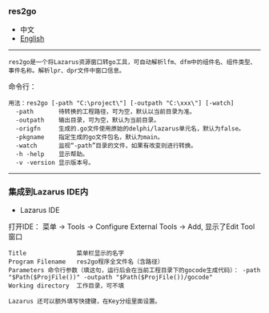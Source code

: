 ### res2go  

* 中文    
* [English](README.en-US.md)  

----

`res2go是一个将Lazarus资源窗口转go工具，可自动解析lfm、dfm中的组件名、组件类型、事件名称。解析lpr、dpr文件中窗口信息。`  

命令行：  

```
用法：res2go [-path "C:\project\"] [-outpath "C:\xxx\"] [-watch]
  -path       待转换的工程路径，可为空，默认以当前目录为准。
  -outpath    输出目录，可为空，默认为当前目录。 
  -origfn     生成的.go文件使用原始的delphi/lazarus单元名，默认为false。  
  -pkgname    指定生成的go文件包名，默认为main。
  -watch      监视“-path”目录的文件，如果有改变则进行转换。
  -h -help    显示帮助。
  -v -version 显示版本号。
```

---- 

### 集成到Lazarus IDE内 

* Lazarus IDE  

打开IDE： 菜单 -> Tools -> Configure External Tools -> Add, 显示了Edit Tool窗口  

```
Title              菜单栏显示的名字   
Program Filename   res2go程序全文件名（含路径）   
Parameters 命令行参数（填这句，运行后会在当前工程目录下的gocode生成代码）： -path "$Path($ProjFile())" -outpath "$Path($ProjFile())/gocode"
Working directory  工作目录，可不填   

Lazarus 还可以额外填写快捷键，在Key分组里面设置。  
```